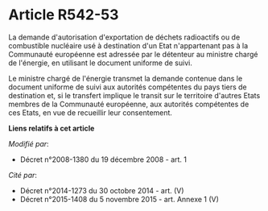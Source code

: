 # Article R542-53

La demande d'autorisation d'exportation de déchets radioactifs ou de combustible nucléaire usé à destination d'un Etat
n'appartenant pas à la Communauté européenne est adressée par le détenteur au ministre chargé de l'énergie, en utilisant le
document uniforme de suivi. 

Le ministre chargé de l'énergie transmet la demande contenue dans le document uniforme de suivi aux autorités compétentes du
pays tiers de destination et, si le transfert implique le transit sur le territoire d'autres Etats membres de la Communauté
européenne, aux autorités compétentes de ces Etats, en vue de recueillir leur consentement.

**Liens relatifs à cet article**

_Modifié par_:

  - Décret n°2008-1380 du 19 décembre 2008 - art. 1

_Cité par_:

  - Décret n°2014-1273 du 30 octobre 2014 - art. (V)
  - Décret n°2015-1408 du 5 novembre 2015 - art. Annexe 1 (V)
